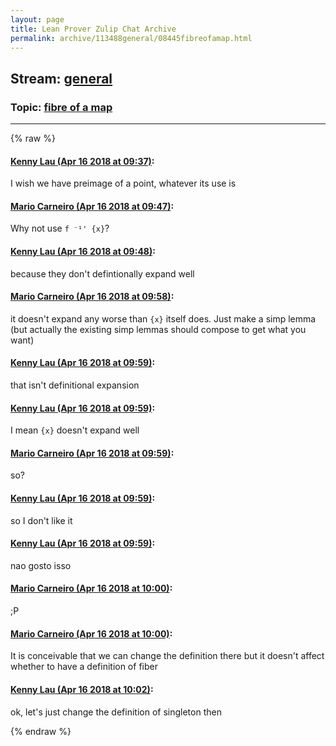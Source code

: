 ```yaml
---
layout: page
title: Lean Prover Zulip Chat Archive 
permalink: archive/113488general/08445fibreofamap.html
---
```


## Stream: [general](index.html)
### Topic: [fibre of a map](08445fibreofamap.html)

---


{% raw %}
#### [ Kenny Lau (Apr 16 2018 at 09:37)](https://leanprover.zulipchat.com/#narrow/stream/113488-general/topic/fibre%20of%20a%20map/near/125139016):
<p>I wish we have preimage of a point, whatever its use is</p>

#### [ Mario Carneiro (Apr 16 2018 at 09:47)](https://leanprover.zulipchat.com/#narrow/stream/113488-general/topic/fibre%20of%20a%20map/near/125139300):
<p>Why not use <code>f ⁻¹' {x}</code>?</p>

#### [ Kenny Lau (Apr 16 2018 at 09:48)](https://leanprover.zulipchat.com/#narrow/stream/113488-general/topic/fibre%20of%20a%20map/near/125139349):
<p>because they don't defintionally expand well</p>

#### [ Mario Carneiro (Apr 16 2018 at 09:58)](https://leanprover.zulipchat.com/#narrow/stream/113488-general/topic/fibre%20of%20a%20map/near/125139609):
<p>it doesn't expand any worse than <code>{x}</code> itself does. Just make a simp lemma (but actually the existing simp lemmas should compose to get what you want)</p>

#### [ Kenny Lau (Apr 16 2018 at 09:59)](https://leanprover.zulipchat.com/#narrow/stream/113488-general/topic/fibre%20of%20a%20map/near/125139613):
<p>that isn't definitional expansion</p>

#### [ Kenny Lau (Apr 16 2018 at 09:59)](https://leanprover.zulipchat.com/#narrow/stream/113488-general/topic/fibre%20of%20a%20map/near/125139618):
<p>I mean <code>{x}</code> doesn't expand well</p>

#### [ Mario Carneiro (Apr 16 2018 at 09:59)](https://leanprover.zulipchat.com/#narrow/stream/113488-general/topic/fibre%20of%20a%20map/near/125139619):
<p>so?</p>

#### [ Kenny Lau (Apr 16 2018 at 09:59)](https://leanprover.zulipchat.com/#narrow/stream/113488-general/topic/fibre%20of%20a%20map/near/125139622):
<p>so I don't like it</p>

#### [ Kenny Lau (Apr 16 2018 at 09:59)](https://leanprover.zulipchat.com/#narrow/stream/113488-general/topic/fibre%20of%20a%20map/near/125139624):
<p>nao gosto isso</p>

#### [ Mario Carneiro (Apr 16 2018 at 10:00)](https://leanprover.zulipchat.com/#narrow/stream/113488-general/topic/fibre%20of%20a%20map/near/125139666):
<p>;P</p>

#### [ Mario Carneiro (Apr 16 2018 at 10:00)](https://leanprover.zulipchat.com/#narrow/stream/113488-general/topic/fibre%20of%20a%20map/near/125139671):
<p>It is conceivable that we can change the definition there but it doesn't affect whether to have a definition of fiber</p>

#### [ Kenny Lau (Apr 16 2018 at 10:02)](https://leanprover.zulipchat.com/#narrow/stream/113488-general/topic/fibre%20of%20a%20map/near/125139724):
<p>ok, let's just change the definition of singleton then</p>


{% endraw %}
